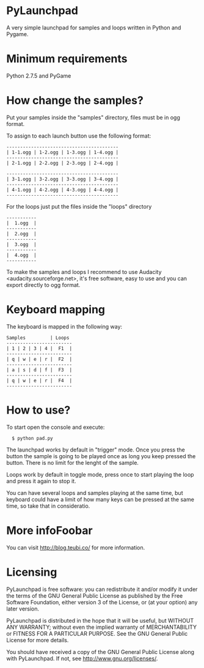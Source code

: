 PyLaunchpad
===========

A very simple launchpad for samples and loops written in Python and Pygame.

Minimum requirements
====================

Python 2.7.5 and PyGame

How change the samples?
=======================

Put your samples inside the "samples" directory, files must be in ogg format.

To assign to each launch button use the following format:
```
-----------------------------------------
| 1-1.ogg | 1-2.ogg | 1-3.ogg | 1-4.ogg |
-----------------------------------------
| 2-1.ogg | 2-2.ogg | 2-3.ogg | 2-4.ogg |

-----------------------------------------
| 3-1.ogg | 3-2.ogg | 3-3.ogg | 3-4.ogg |
-----------------------------------------
| 4-1.ogg | 4-2.ogg | 4-3.ogg | 4-4.ogg |
-----------------------------------------
```
For the loops just put the files inside the "loops" directory
```
-----------
|  1.ogg  |
-----------
|  2.ogg  |
-----------
|  3.ogg  |
-----------
|  4.ogg  |
-----------
```
To make the samples and loops I recommend to use Audacity <audacity.sourceforge.net>,
it's free software, easy to use and you can export directly to ogg format.

Keyboard mapping
================

The keyboard is mapped in the following way:
```
Samples         | Loops
------------------------
| 1 | 2 | 3 | 4 |  F1  |
------------------------
| q | w | e | r |  F2  |
------------------------
| a | s | d | f |  F3  |
------------------------
| q | w | e | r |  F4  |
------------------------
```
How to use?
===========

To start open the console and execute:
```
  $ python pad.py
```
The launchpad works by default in "trigger" mode. Once you press the button the sample
is going to be played once as long you keep pressed the button. There is no limit for
the lenght of the sample.

Loops work by default in toggle mode, press once to start playing the loop and press it
again to stop it.

You can have several loops and samples playing at the same time, but keyboard could have
a limit of how many keys can be pressed at the same time, so take that in consideratio.

More infoFoobar
=========

You can visit <http://blog.teubi.co/> for more information.

Licensing
=========
PyLaunchpad is free software: you can redistribute it and/or modify
it under the terms of the GNU General Public License as published by
the Free Software Foundation, either version 3 of the License, or
(at your option) any later version.

PyLaunchpad is distributed in the hope that it will be useful,
but WITHOUT ANY WARRANTY; without even the implied warranty of
MERCHANTABILITY or FITNESS FOR A PARTICULAR PURPOSE.  See the
GNU General Public License for more details.

You should have received a copy of the GNU General Public License
along with PyLaunchpad.  If not, see <http://www.gnu.org/licenses/>.